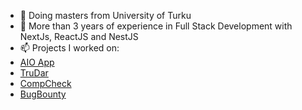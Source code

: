 

- 🔭 Doing masters from University of Turku
- 🌱 More than 3 years of experience in Full Stack Development with NextJs, ReactJS and NestJS
- 📫 Projects I worked on: <br>
- [AIO App](https://www.aioapp.com)<br>
- [TruDar](https://truedar.ae)<br>
- [CompCheck](https://compcheck.io)<br>
- [BugBounty](http://bugbounty-frontend-internal.vercel.app)<br>

<!--
**tauheedbuttt/tauheedbuttt** is a ✨ _special_ ✨ repository because its `README.md` (this file) appears on your GitHub profile.
### Hi there 👋
![Tauheed's GitHub stats](https://github-readme-stats.vercel.app/api?username=tauheedbuttt&show_icons=true&theme=radical)
Here are some ideas to get you started:

- 🔭 I’m currently working on ...
- 🌱 I’m currently learning ...
- 👯 I’m looking to collaborate on ...
- 🤔 I’m looking for help with ...
- 💬 Ask me about ...
- 📫 How to reach me: ...
- 😄 Pronouns: ...
- ⚡ Fun fact: ...
-->
